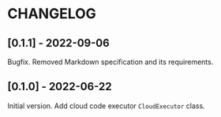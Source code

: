# CHANGELOG

## [0.1.1] - 2022-09-06

Bugfix. Removed Markdown specification and its requirements.

## [0.1.0] - 2022-06-22

Initial version. Add cloud code executor `CloudExecutor` class.

